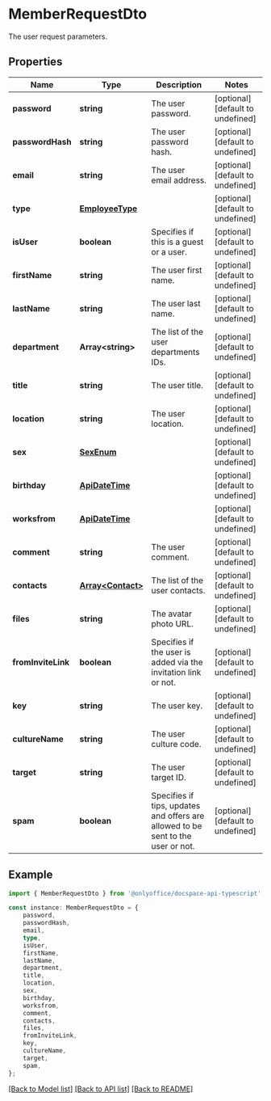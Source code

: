 # MemberRequestDto

The user request parameters.

## Properties

Name | Type | Description | Notes
------------ | ------------- | ------------- | -------------
**password** | **string** | The user password. | [optional] [default to undefined]
**passwordHash** | **string** | The user password hash. | [optional] [default to undefined]
**email** | **string** | The user email address. | [optional] [default to undefined]
**type** | [**EmployeeType**](EmployeeType.md) |  | [optional] [default to undefined]
**isUser** | **boolean** | Specifies if this is a guest or a user. | [optional] [default to undefined]
**firstName** | **string** | The user first name. | [optional] [default to undefined]
**lastName** | **string** | The user last name. | [optional] [default to undefined]
**department** | **Array&lt;string&gt;** | The list of the user departments IDs. | [optional] [default to undefined]
**title** | **string** | The user title. | [optional] [default to undefined]
**location** | **string** | The user location. | [optional] [default to undefined]
**sex** | [**SexEnum**](SexEnum.md) |  | [optional] [default to undefined]
**birthday** | [**ApiDateTime**](ApiDateTime.md) |  | [optional] [default to undefined]
**worksfrom** | [**ApiDateTime**](ApiDateTime.md) |  | [optional] [default to undefined]
**comment** | **string** | The user comment. | [optional] [default to undefined]
**contacts** | [**Array&lt;Contact&gt;**](Contact.md) | The list of the user contacts. | [optional] [default to undefined]
**files** | **string** | The avatar photo URL. | [optional] [default to undefined]
**fromInviteLink** | **boolean** | Specifies if the user is added via the invitation link or not. | [optional] [default to undefined]
**key** | **string** | The user key. | [optional] [default to undefined]
**cultureName** | **string** | The user culture code. | [optional] [default to undefined]
**target** | **string** | The user target ID. | [optional] [default to undefined]
**spam** | **boolean** | Specifies if tips, updates and offers are allowed to be sent to the user or not. | [optional] [default to undefined]

## Example

```typescript
import { MemberRequestDto } from '@onlyoffice/docspace-api-typescript';

const instance: MemberRequestDto = {
    password,
    passwordHash,
    email,
    type,
    isUser,
    firstName,
    lastName,
    department,
    title,
    location,
    sex,
    birthday,
    worksfrom,
    comment,
    contacts,
    files,
    fromInviteLink,
    key,
    cultureName,
    target,
    spam,
};
```

[[Back to Model list]](../README.md#documentation-for-models) [[Back to API list]](../README.md#documentation-for-api-endpoints) [[Back to README]](../README.md)
